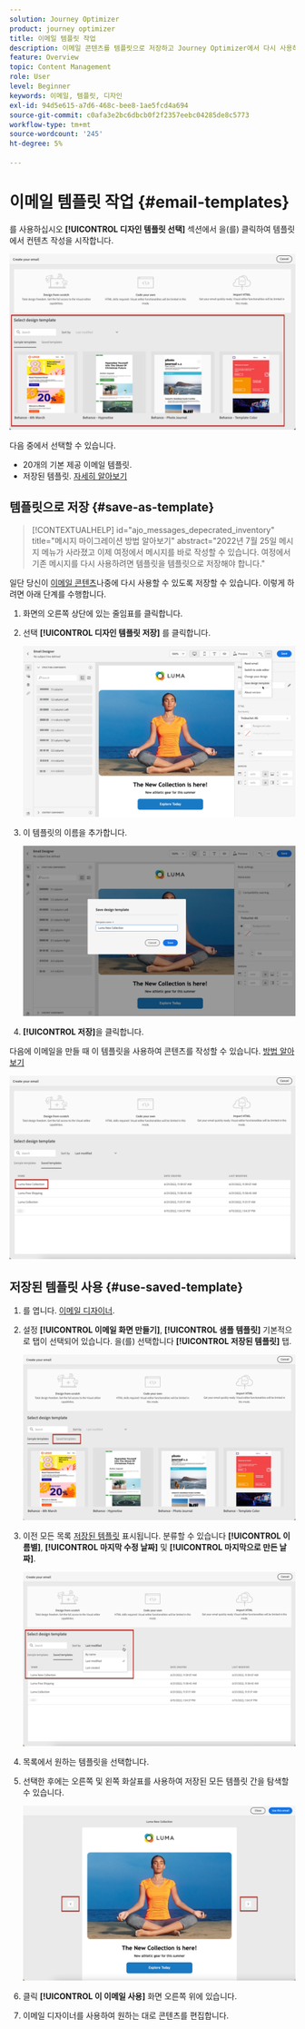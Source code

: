 ```yaml
---
solution: Journey Optimizer
product: journey optimizer
title: 이메일 템플릿 작업
description: 이메일 콘텐츠를 템플릿으로 저장하고 Journey Optimizer에서 다시 사용하는 방법을 알아봅니다
feature: Overview
topic: Content Management
role: User
level: Beginner
keywords: 이메일, 템플릿, 디자인
exl-id: 94d5e615-a7d6-468c-bee8-1ae5fcd4a694
source-git-commit: c0afa3e2bc6dbcb0f2f2357eebc04285de8c5773
workflow-type: tm+mt
source-wordcount: '245'
ht-degree: 5%

---
```


# 이메일 템플릿 작업 {#email-templates}

를 사용하십시오 **[!UICONTROL 디자인 템플릿 선택]** 섹션에서 을(를) 클릭하여 템플릿에서 컨텐츠 작성을 시작합니다.

![](assets/email_designer-templates.png)

다음 중에서 선택할 수 있습니다.
* 20개의 기본 제공 이메일 템플릿.
* 저장된 템플릿. [자세히 알아보기](#use-saved-template)

## 템플릿으로 저장 {#save-as-template}

>[!CONTEXTUALHELP]
>id="ajo_messages_depecrated_inventory"
>title="메시지 마이그레이션 방법 알아보기"
>abstract="2022년 7월 25일 메시지 메뉴가 사라졌고 이제 여정에서 메시지를 바로 작성할 수 있습니다. 여정에서 기존 메시지를 다시 사용하려면 템플릿을 템플릿으로 저장해야 합니다."

일단 당신이 [이메일 콘텐츠](get-started-email-design.md)나중에 다시 사용할 수 있도록 저장할 수 있습니다. 이렇게 하려면 아래 단계를 수행합니다.

1. 화면의 오른쪽 상단에 있는 줄임표를 클릭합니다.

1. 선택 **[!UICONTROL 디자인 템플릿 저장]** 를 클릭합니다.

   ![](assets/email_designer-save-template.png)

1. 이 템플릿의 이름을 추가합니다.

   ![](assets/email_designer-template-name.png)

1. **[!UICONTROL 저장]**&#x200B;을 클릭합니다.

다음에 이메일을 만들 때 이 템플릿을 사용하여 콘텐츠를 작성할 수 있습니다. [방법 알아보기](#use-saved-template)

![](assets/email_designer-saved-template.png)

## 저장된 템플릿 사용 {#use-saved-template}

1. 를 엽니다. [이메일 디자이너](content-from-scratch.md).

1. 설정 **[!UICONTROL 이메일 화면 만들기]**, **[!UICONTROL 샘플 템플릿]** 기본적으로 탭이 선택되어 있습니다. 을(를) 선택합니다 **[!UICONTROL 저장된 템플릿]** 탭.

   ![](assets/email_designer-saved-templates-tab.png)

1. 이전 모든 목록 [저장된 템플릿](#save-as-template) 표시됩니다. 분류할 수 있습니다 **[!UICONTROL 이름별]**, **[!UICONTROL 마지막 수정 날짜]** 및 **[!UICONTROL 마지막으로 만든 날짜]**.

   ![](assets/email_designer-saved-templates.png)

1. 목록에서 원하는 템플릿을 선택합니다.

1. 선택한 후에는 오른쪽 및 왼쪽 화살표를 사용하여 저장된 모든 템플릿 간을 탐색할 수 있습니다.

   ![](assets/email_designer-saved-templates-navigate.png)

1. 클릭 **[!UICONTROL 이 이메일 사용]** 화면 오른쪽 위에 있습니다.

1. 이메일 디자이너를 사용하여 원하는 대로 콘텐츠를 편집합니다.
